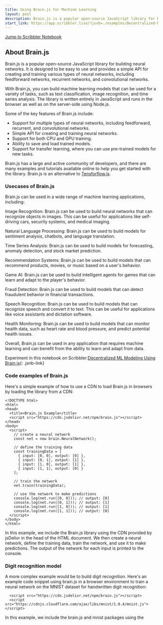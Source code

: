 ```yaml
---
title: Using Brain.js for Machine Learning
layout: post
description: Brain.js is a popular open-source JavaScript library for building neural networks useful for solving a wide range of problems.
start_link: https://app.scribbler.live/?jsnb=./examples/Decentralized-ML-Model-Storage.jsnb
---
```

[Jump to Scribbler Notebook](https://app.scribbler.live/?jsnb=./examples/Decentralized-ML-Model-Storage.jsnb)
## About Brain.js
Brain.js is a popular open-source JavaScript library for building neural networks. It is designed to be easy to use and provides a simple API for creating and training various types of neural networks, including feedforward networks, recurrent networks, and convolutional networks.

With Brain.js, you can build machine learning models that can be used for a variety of tasks, such as text classification, image recognition, and time series analysis. The library is written entirely in JavaScript and runs in the browser as well as on the server-side using Node.js.

Some of the key features of Brain.js include:
- Support for multiple types of neural networks, including feedforward, recurrent, and convolutional networks.
- Simple API for creating and training neural networks.
- Support for both CPU and GPU training.
- Ability to save and load trained models.
- Support for transfer learning, where you can use pre-trained models for new tasks.

Brain.js has a large and active community of developers, and there are many examples and tutorials available online to help you get started with the library. Brain.js is an alternative to [Tensforflow.js](/2023/04/11/Machine-learning-in-Javascript-using-TensorflowJS.html).

### Usecases of Brain.js
Brain.js can be used in a wide range of machine learning applications, including:

Image Recognition: Brain.js can be used to build neural networks that can recognize objects in images. This can be useful for applications like self-driving cars, security systems, and medical imaging.

Natural Language Processing: Brain.js can be used to build models for sentiment analysis, chatbots, and language translation.

Time Series Analysis: Brain.js can be used to build models for forecasting, anomaly detection, and stock market prediction.

Recommendation Systems: Brain.js can be used to build models that can recommend products, movies, or music based on a user's behavior.

Game AI: Brain.js can be used to build intelligent agents for games that can learn and adapt to the player's behavior.

Fraud Detection: Brain.js can be used to build models that can detect fraudulent behavior in financial transactions.

Speech Recognition: Brain.js can be used to build models that can recognize speech and convert it to text. This can be useful for applications like voice assistants and dictation software.

Health Monitoring: Brain.js can be used to build models that can monitor health data, such as heart rate and blood pressure, and predict potential health issues.

Overall, Brain.js can be used in any application that requires machine learning and can benefit from the ability to learn and adapt from data.

Experiment in this notebook on Scribbler:[Decentralized ML Modeling Using Brain.js](https://app.scribbler.live/?jsnb=./examples/Decentralized-ML-Model-Storage.jsnb){: .jsnb-link} 

### Code examples of Brain.js
Here's a simple example of how to use a CDN to load Brain.js in browsers by loading the library from a CDN:

	<!DOCTYPE html>
	<html>
	<head>
	  <title>Brain.js Example</title>
	  <script src="https://cdn.jsdelivr.net/npm/brain.js"></script>
	</head>
	<body>
	  <script>
	    // create a neural network
	    const net = new brain.NeuralNetwork();
	
	    // define the training data
	    const trainingData = [
	      { input: [0, 0], output: [0] },
	      { input: [0, 1], output: [1] },
	      { input: [1, 0], output: [1] },
	      { input: [1, 1], output: [0] }
	    ];
	
	    // train the network
	    net.train(trainingData);
	
	    // use the network to make predictions
	    console.log(net.run([0, 0])); // output: [0]
	    console.log(net.run([0, 1])); // output: [1]
	    console.log(net.run([1, 0])); // output: [1]
	    console.log(net.run([1, 1])); // output: [0]
	  </script>
	</body>
	</html>
	
In this example, we include the Brain.js library using the CDN provided by jsDelivr in the head of the HTML document. We then create a neural network, define the training data, train the network, and use it to make predictions. The output of the network for each input is printed to the console.

### Digit recognition model

A more complex example would be to build digit recognition. Here's an example code snippet using brain.js in a browser environment to train a neural network on the MNIST dataset for handwritten digit recognition:

	  <script src="https://cdn.jsdelivr.net/npm/brain.js"></script>
	  <script src="https://cdnjs.cloudflare.com/ajax/libs/mnist/1.0.4/mnist.js"></script>
	  
In this example, we include the brain.js and mnist packages using the <script> tags from the CDN (Content Delivery Network). When you open this HTML file in a web browser, the browser will load brain.js and mnist packages from the CDN and execute the JavaScript code.  

	  <script>
	    // Load the MNIST dataset
	    const set = mnist.set(8000, 2000);

	    // Convert the dataset into suitable format for brain.js
	    const trainingData = set.training.map((data) => ({
	      input: data.input,
	      output: data.output,
	    }));
	    const testingData = set.test.map((data) => ({
	      input: data.input,
	      output: data.output,
	    }));

	    // Create a new neural network
	    const net = new brain.NeuralNetwork();

	    // Train the network
	    net.train(trainingData, {
	      log: true,
	      logPeriod: 100,
	    });

	    // Evaluate the network
	    const accuracy = net.test(testingData);
	    console.log('Accuracy:', accuracy);

	    // Make predictions on new data
	   const randomIndex = Math.floor(Math.random() * set.test.length);
	   const randomTestData = set.test[randomIndex];

	    console.log('New Image:');
	    console.log('Input:', newImage.input);
	    console.log('Predicted Output:', prediction);
	  </script>

The training part will take a few minutes, so you have to be patient when the data is loaded.  The training and evaluation process will be logged in the browser console, and the prediction results will also be displayed in the console.

Note: The browser environment may have certain limitations and security restrictions when it comes to loading external scripts or accessing local files. Make sure to adjust the code accordingly and consider the security implications of running machine learning code in a browser environment.
	
### Saving and Loading Models
Usually, model building and using/applying the model does not happen in the same script. Thus there is a need to save the built model and use it in another script/application. [Serialization](/2023/05/27/Serialization-in-Python-JavaScript.html) helps in storing the model and being used in other applications. In Brain.js, this can be done using two functions: toJSON and fromJSON. In the above example, we can store the mode built as a JSON object in a file. 

The model can also be stored in a decentralized platform like [IPFS](https://ipfs.tech/):
	
	const digitReconModel = JSON.stringify(net.toJSON());
	//Download the file, push to cloud or store it IPFS. The code below shows how to store it in IPFS:
	(async ()=>{
	   node = await Ipfs.create()
	  const results = await node.add(digitReconModel)
	  const cid = results['cid']
	  console.log("CID",cid)

	})();
	
This model can be loaded back and used:
	
	(async ()=>{
  		constant digitReconModelJSON='';
		const flow=node.cat();
		  for await(const chunk of flow){
			digitReconModelJSON += chunk.toString().split(",").map(x=>String.fromCharCode(parseInt(x))).join("");
		  }
		 digitReconModel = net.fromJSON(JSON.parse(digitReconModelJSON));
	})();
